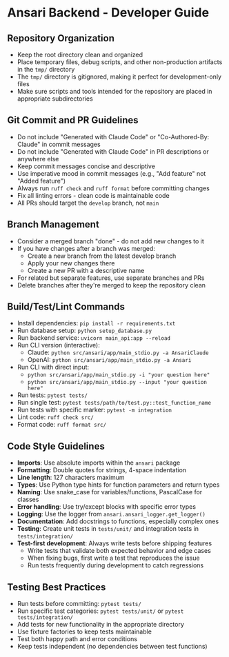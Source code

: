 # Ansari Backend - Developer Guide

## Repository Organization
- Keep the root directory clean and organized
- Place temporary files, debug scripts, and other non-production artifacts in the `tmp/` directory
- The `tmp/` directory is gitignored, making it perfect for development-only files
- Make sure scripts and tools intended for the repository are placed in appropriate subdirectories

## Git Commit and PR Guidelines
- Do not include "Generated with Claude Code" or "Co-Authored-By: Claude" in commit messages
- Do not include "Generated with Claude Code" in PR descriptions or anywhere else
- Keep commit messages concise and descriptive
- Use imperative mood in commit messages (e.g., "Add feature" not "Added feature")
- Always run `ruff check` and `ruff format` before committing changes
- Fix all linting errors - clean code is maintainable code
- All PRs should target the `develop` branch, not `main`

## Branch Management
- Consider a merged branch "done" - do not add new changes to it
- If you have changes after a branch was merged:
  - Create a new branch from the latest develop branch
  - Apply your new changes there
  - Create a new PR with a descriptive name
- For related but separate features, use separate branches and PRs
- Delete branches after they're merged to keep the repository clean

## Build/Test/Lint Commands
- Install dependencies: `pip install -r requirements.txt`
- Run database setup: `python setup_database.py`
- Run backend service: `uvicorn main_api:app --reload`
- Run CLI version (interactive): 
  - Claude: `python src/ansari/app/main_stdio.py -a AnsariClaude`
  - OpenAI: `python src/ansari/app/main_stdio.py -a Ansari`
- Run CLI with direct input:
  - `python src/ansari/app/main_stdio.py -i "your question here"` 
  - `python src/ansari/app/main_stdio.py --input "your question here"`
- Run tests: `pytest tests/`
- Run single test: `pytest tests/path/to/test.py::test_function_name`
- Run tests with specific marker: `pytest -m integration`
- Lint code: `ruff check src/`
- Format code: `ruff format src/`

## Code Style Guidelines
- **Imports**: Use absolute imports within the `ansari` package
- **Formatting**: Double quotes for strings, 4-space indentation
- **Line length**: 127 characters maximum
- **Types**: Use Python type hints for function parameters and return types
- **Naming**: Use snake_case for variables/functions, PascalCase for classes
- **Error handling**: Use try/except blocks with specific error types
- **Logging**: Use the logger from `ansari.ansari_logger.get_logger()`
- **Documentation**: Add docstrings to functions, especially complex ones
- **Testing**: Create unit tests in `tests/unit/` and integration tests in `tests/integration/`
- **Test-first development**: Always write tests before shipping features
  - Write tests that validate both expected behavior and edge cases
  - When fixing bugs, first write a test that reproduces the issue
  - Run tests frequently during development to catch regressions

## Testing Best Practices
- Run tests before committing: `pytest tests/`
- Run specific test categories: `pytest tests/unit/` or `pytest tests/integration/`
- Add tests for new functionality in the appropriate directory
- Use fixture factories to keep tests maintainable
- Test both happy path and error conditions
- Keep tests independent (no dependencies between test functions)